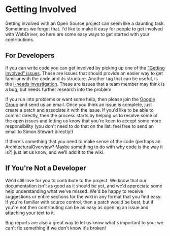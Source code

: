 # Getting Involved

Getting involved with an Open Source project can seem like a daunting task. Sometimes we forget that. I'd like to make it easy for people to get involved with WebDriver, so here are some easy ways to get started with your contributions.

## For Developers

If you can write code you can get involved by picking up one of the ["Getting Involved" issues](https://github.com/SeleniumHQ/selenium/issues?q=is%3Aopen+is%3Aissue+label%3AE-easy). These are issues that should provide an easier way to get familiar with the code and its structure.  Another tag that can be useful, is the [I-needs investigation](https://github.com/SeleniumHQ/selenium/labels/I-needs%20investigation).  These are issues that a team member may think is a bug, but needs further research into the problem.

If you run into problems or want some help, then please join the [Google Group](http://groups.google.com/group/webdriver) and send us an email. Once you think an issue is complete, just create a patch and associate it with the issue. If you'd like to be able to commit directly, then the process starts by helping us to resolve some of the open issues and letting us know that you're keen to accept some more responsibility (you don't need to do that on the list: feel free to send an email to Simon Stewart directly!)

If there's something that you need to make sense of the code (perhaps an ArchitecturalOverview? Maybe something to do with why code is the way it is?) just let us know, and we'll add it to the wiki.

## If You're Not a Developer

We'd still love for you to contribute to the project. We know that our documentation isn't as good as it should be yet, and we'd appreciate some help understanding what we've missed. We'd be happy to receive suggestions or entire sections for the wiki in any format that you find easy. If you're familiar with source control, then a patch would be best, but if you're not then contributing can be as easy as opening an issue and attaching your text to it.

Bug reports are also a great way to let us know what's important to you: we can't fix something if we don't know it's broken!
